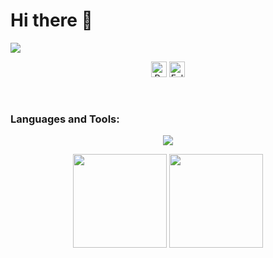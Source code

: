# Hi there 👋
![]([https://komarev.com/ghpvc/?username=barni5](https://komarev.com/ghpvc/?username=barni5))

<p align="center">
  <img height="25" src="https://komarev.com/ghpvc/?username=barni5&label=Profile%20views&color=0e75b6&style=flat" alt="Profile Views"/>
  <img height="25" src="https://img.shields.io/github/followers/barni5?color=4a12ba&style=for-the-badge&logo=github&label=Follow" alt="Followers"/></p>
<br>

<h3 align="left">Languages and Tools:</h3>
<p align="center">
    <img src="https://skillicons.dev/icons?i=py,c,cpp,ts,next,nodejs,electron,html,css,js,lua,ubuntu"/>
</p>

<p align="center">
  <img src="https://streak-stats.demolab.com/?user=barni5&locale=en&mode=daily&theme=dracula&hide_border=false&border_radius=5" height="150"/>
  <img src="https://github-readme-stats.vercel.app/api/top-langs?username=barni5&locale=en&hide_title=false&layout=compact&card_width=320&langs_count=5&theme=dracula&hide_border=false" height="150"/>
</p>
